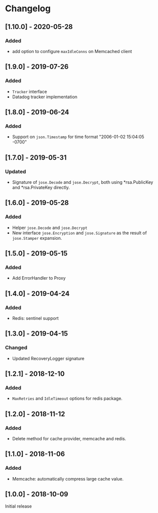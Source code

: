 # Changelog

## [1.10.0] - 2020-05-28

### Added

- add option to configure `maxIdleConns` on Memcached client

## [1.9.0] - 2019-07-26

### Added

- `Tracker` interface
- Datadog tracker implementation

## [1.8.0] - 2019-06-24

### Added

- Support on `json.Timestamp` for time format "2006-01-02 15:04:05 -0700"

## [1.7.0] - 2019-05-31

### Updated

- Signature of `jose.Decode` and `jose.Decrypt`, both using *rsa.PublicKey and *rsa.PrivateKey directly.

## [1.6.0] - 2019-05-28

### Added

- Helper `jose.Decode` and `jose.Decrypt`
- New interface `jose.Encryption` and `jose.Signature` as the result of `jose.Stamper` expansion.

## [1.5.0] - 2019-05-15

### Added

- Add ErrorHandler to Proxy

## [1.4.0] - 2019-04-24

### Added

- Redis: sentinel support

## [1.3.0] - 2019-04-15

### Changed

- Updated RecoveryLogger signature

## [1.2.1] - 2018-12-10

### Added

- `MaxRetries` and `IdleTimeout` options for redis package.

## [1.2.0] - 2018-11-12

### Added

- Delete method for cache provider, memcache and redis.

## [1.1.0] - 2018-11-06

### Added

- Memcache: automatically compress large cache value.

## [1.0.0] - 2018-10-09

Initial release
